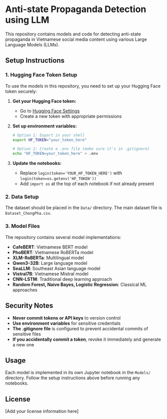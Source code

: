 # Anti-state Propaganda Detection using LLM

This repository contains models and code for detecting anti-state propaganda in Vietnamese social media content using various Large Language Models (LLMs).

## Setup Instructions

### 1. Hugging Face Token Setup

To use the models in this repository, you need to set up your Hugging Face token securely:

1. **Get your Hugging Face token:**
   - Go to [Hugging Face Settings](https://huggingface.co/settings/tokens)
   - Create a new token with appropriate permissions

2. **Set up environment variables:**
   ```bash
   # Option 1: Export in your shell
   export HF_TOKEN="your_token_here"
   
   # Option 2: Create a .env file (make sure it's in .gitignore)
   echo "HF_TOKEN=your_token_here" > .env
   ```

3. **Update the notebooks:**
   - Replace `login(token='YOUR_HF_TOKEN_HERE')` with `login(token=os.getenv('HF_TOKEN'))`
   - Add `import os` at the top of each notebook if not already present

### 2. Data Setup

The dataset should be placed in the `Data/` directory. The main dataset file is `Dataset_ChongPha.csv`.

### 3. Model Files

The repository contains several model implementations:
- **CafeBERT**: Vietnamese BERT model
- **PhoBERT**: Vietnamese RoBERTa model  
- **XLM-RoBERTa**: Multilingual model
- **Qwen3-32B**: Large language model
- **SeaLLM**: Southeast Asian language model
- **Vistral7B**: Vietnamese Mistral model
- **CNN-LSTM**: Traditional deep learning approach
- **Random Forest, Naive Bayes, Logistic Regression**: Classical ML approaches

## Security Notes

- **Never commit tokens or API keys** to version control
- **Use environment variables** for sensitive credentials
- **The .gitignore file** is configured to prevent accidental commits of sensitive files
- **If you accidentally commit a token**, revoke it immediately and generate a new one

## Usage

Each model is implemented in its own Jupyter notebook in the `Models/` directory. Follow the setup instructions above before running any notebooks.

## License

[Add your license information here]
